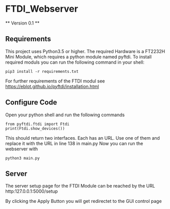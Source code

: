 # FTDI_Webserver

** Version 0.1 **

Requirements
---
This project uses Python3.5 or higher.
The required Hardware is a FT2232H Mini Module, which requires a python module named pyftdi. 
To install required moduls you can run the following command in your shell:
```
pip3 install -r requirements.txt
```
For further requirements of the FTDI modul see https://eblot.github.io/pyftdi/installation.html

Configure Code
---
Open your python shell and run the following commands
```
from pyftdi.ftdi import Ftdi
print(Ftdi.show_devices())
```
This should return two interfaces. Each has an URL. Use one of them and replace it with the URL in line 138 in main.py
Now you can run the webserver with 
```
python3 main.py
```

Server
---
The server setup page for the FTDI Module can be reached by the URL http:127.0.0.1:5000/setup

By clicking the Apply Button you will get redirectet to the GUI control page
